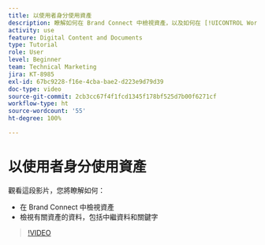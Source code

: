 ```yaml
---
title: 以使用者身分使用資產
description: 瞭解如何在 Brand Connect 中檢視資產，以及如何在 [!UICONTROL Workfront DAM] 中檢視有關資產的資料，包括中繼資料和關鍵字。
activity: use
feature: Digital Content and Documents
type: Tutorial
role: User
level: Beginner
team: Technical Marketing
jira: KT-8985
exl-id: 67bc9228-f16e-4cba-bae2-d223e9d79d39
doc-type: video
source-git-commit: 2cb3cc67f4f1fcd1345f178bf525d7b00f6271cf
workflow-type: ht
source-wordcount: '55'
ht-degree: 100%

---
```


# 以使用者身分使用資產

觀看這段影片，您將瞭解如何：

* 在 Brand Connect 中檢視資產
* 檢視有關資產的資料，包括中繼資料和關鍵字

>[!VIDEO](https://video.tv.adobe.com/v/335247/?quality=12&learn=on)
